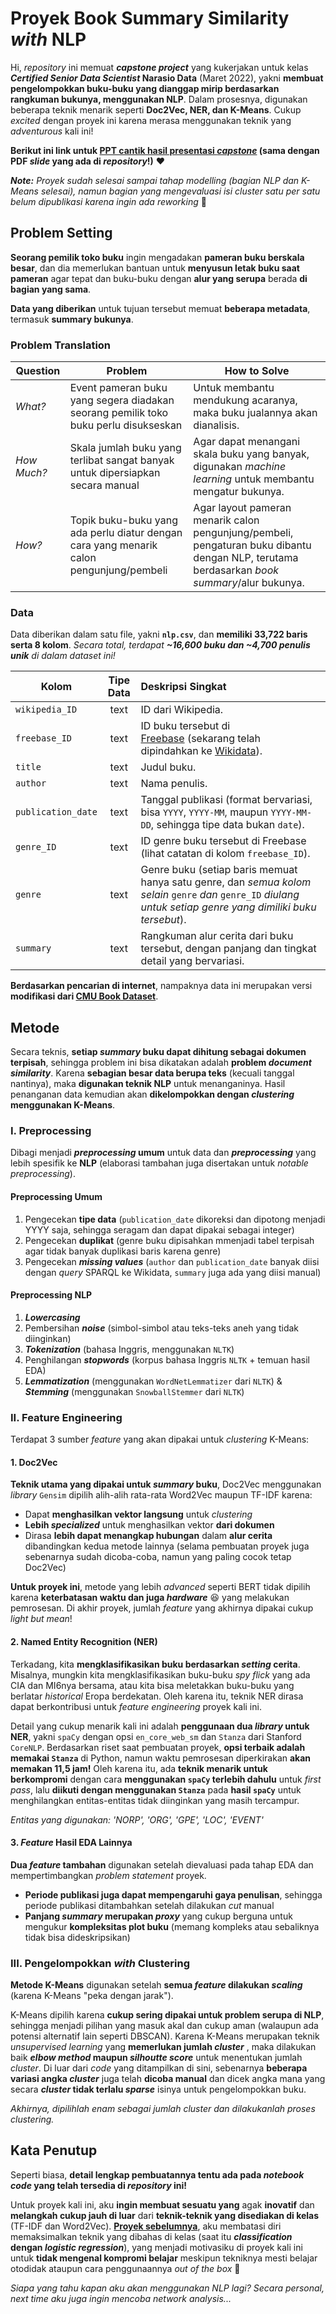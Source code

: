 # Proyek Book Summary Similarity _with_ NLP

Hi, _repository_ ini memuat _**capstone project**_ yang kukerjakan untuk kelas **_Certified Senior Data Scientist_ Narasio Data** (Maret 2022), yakni **membuat pengelompokkan buku-buku yang dianggap mirip berdasarkan rangkuman bukunya, menggunakan NLP**. Dalam prosesnya, digunakan beberapa teknik menarik seperti **Doc2Vec, NER, dan K-Means**. Cukup _excited_ dengan proyek ini karena merasa menggunakan teknik yang _adventurous_ kali ini!

**Berikut ini link untuk [PPT cantik hasil presentasi _capstone_](https://drive.google.com/file/d/1CHHD8UVev5pfxwq21x-i34LvCXhaXwF4/view?usp=sharing) (sama dengan PDF _slide_ yang ada di _repository_!)** ❤️

_**Note:** Proyek sudah selesai sampai tahap modelling (bagian NLP dan K-Means selesai), namun bagian yang mengevaluasi isi cluster satu per satu belum dipublikasi karena ingin ada _reworking__ 🚧

## Problem Setting
**Seorang pemilik toko buku** ingin mengadakan **pameran buku berskala besar**, dan dia memerlukan bantuan untuk **menyusun letak buku saat pameran** agar tepat dan buku-buku dengan **alur yang serupa** berada **di bagian yang sama**.

**Data yang diberikan** untuk tujuan tersebut memuat **beberapa metadata**, termasuk **summary bukunya**.

### Problem Translation
| Question    | Problem                                                                                 | How to Solve |
| ----------- | --------------------------------------------------------------------------------------- | ------------ |
| _What?_     | Event pameran buku yang segera diadakan seorang pemilik toko buku perlu disukseskan     | Untuk membantu mendukung acaranya, maka buku jualannya akan dianalisis. |
| _How Much?_ | Skala jumlah buku yang terlibat sangat banyak untuk dipersiapkan secara manual          | Agar dapat menangani skala buku yang banyak, digunakan _machine learning_ untuk membantu mengatur bukunya. |
| _How?_      | Topik buku-buku yang ada perlu diatur dengan cara yang menarik calon pengunjung/pembeli | Agar layout pameran menarik calon pengunjung/pembeli, pengaturan buku dibantu dengan NLP, terutama berdasarkan _book summary_/alur bukunya. |

### Data
Data diberikan dalam satu file, yakni **`nlp.csv`**, dan **memiliki 33,722 baris serta 8 kolom**. 
_Secara total, terdapat **~16,600 buku dan ~4,700 penulis unik** di dalam dataset ini!_

| Kolom              | Tipe Data | Deskripsi Singkat |
| ------------------ | :-------: | :---------------- |
| `wikipedia_ID`     | text      | ID dari Wikipedia. |
| `freebase_ID`      | text      | ID buku tersebut di [Freebase](https://en.wikipedia.org/wiki/Freebase_(database)) (sekarang telah dipindahkan ke [Wikidata](https://www.wikidata.org)). |
| `title`            | text      | Judul buku. |
| `author`           | text      | Nama penulis. |
| `publication_date` | text      | Tanggal publikasi (format bervariasi, bisa `YYYY`, `YYYY-MM`, maupun `YYYY-MM-DD`, sehingga tipe data bukan `date`). |
| `genre_ID`         | text      | ID genre buku tersebut di Freebase (lihat catatan di kolom `freebase_ID`). |
| `genre`            | text      | Genre buku (setiap baris memuat hanya satu genre, dan _semua kolom selain_ `genre` _dan_ `genre_ID` _diulang untuk setiap genre yang dimiliki buku tersebut_). |
| `summary`          | text      | Rangkuman alur cerita dari buku tersebut, dengan panjang dan tingkat detail yang bervariasi. |

**Berdasarkan pencarian di internet**, nampaknya data ini merupakan versi **modifikasi dari [CMU Book Dataset](https://www.cs.cmu.edu/~dbamman/booksummaries.html)**.

## Metode
Secara teknis, **setiap _summary_ buku dapat dihitung sebagai dokumen terpisah**, sehingga problem ini bisa dikatakan adalah **problem _document similarity_**. Karena **sebagian besar data berupa teks** (kecuali tanggal nantinya), maka **digunakan teknik NLP** untuk menanganinya. Hasil penanganan data kemudian akan **dikelompokkan dengan _clustering_ menggunakan K-Means**.

### I. Preprocessing
Dibagi menjadi **_preprocessing_ umum** untuk data dan **_preprocessing_** yang lebih spesifik ke **NLP** (elaborasi tambahan juga disertakan untuk _notable preprocessing_).

#### Preprocessing Umum
1. Pengecekan **tipe data** (`publication_date` dikoreksi dan dipotong menjadi YYYY saja, sehingga seragam dan dapat dipakai sebagai integer)
2. Pengecekan **duplikat** (genre buku dipisahkan mmenjadi tabel terpisah agar tidak banyak duplikasi baris karena genre)
3. Pengecekan **_missing values_** (`author` dan `publication_date` banyak diisi dengan _query_ SPARQL ke Wikidata, `summary` juga ada yang diisi manual)

#### Preprocessing NLP
1. **_Lowercasing_**
2. Pembersihan **_noise_** (simbol-simbol atau teks-teks aneh yang tidak diinginkan)
3. **_Tokenization_** (bahasa Inggris, menggunakan `NLTK`)
4. Penghilangan **_stopwords_** (korpus bahasa Inggris `NLTK` + temuan hasil EDA)
5. **_Lemmatization_** (menggunakan `WordNetLemmatizer` dari `NLTK`) & **_Stemming_** (menggunakan `SnowballStemmer` dari `NLTK`)

### II. Feature Engineering
Terdapat 3 sumber _feature_ yang akan dipakai untuk _clustering_ K-Means:

#### 1. Doc2Vec
**Teknik utama yang dipakai untuk _summary_ buku**, Doc2Vec menggunakan _library_ `Gensim` dipilih alih-alih rata-rata Word2Vec maupun TF-IDF karena:
- Dapat **menghasilkan vektor langsung** untuk _clustering_
- **Lebih _specialized_** untuk menghasilkan vektor **dari dokumen**
- Dirasa **lebih dapat menangkap hubungan** dalam **alur cerita** dibandingkan kedua metode lainnya
(selama pembuatan proyek juga sebenarnya sudah dicoba-coba, namun yang paling cocok tetap Doc2Vec)

**Untuk proyek ini**, metode yang lebih _advanced_ seperti BERT tidak dipilih karena **keterbatasan waktu dan juga _hardware_** 😆 yang melakukan pemrosesan. Di akhir proyek, jumlah _feature_ yang akhirnya dipakai cukup _light but mean_!

#### 2. Named Entity Recognition (NER)
Terkadang, kita **mengklasifikasikan buku berdasarkan _setting_ cerita**. Misalnya, mungkin kita mengklasifikasikan buku-buku _spy flick_ yang ada CIA dan MI6nya bersama, atau kita bisa meletakkan buku-buku yang berlatar _historical_ Eropa berdekatan. Oleh karena itu, teknik NER dirasa dapat berkontribusi untuk _feature engineering_ proyek kali ini. 

Detail yang cukup menarik kali ini adalah **penggunaan dua _library_ untuk NER**, yakni `spaCy` dengan opsi `en_core_web_sm` dan `Stanza` dari Stanford `CoreNLP`. Berdasarkan riset saat pembuatan proyek, **opsi terbaik adalah memakai `Stanza`** di Python, namun waktu pemrosesan diperkirakan **akan memakan 11,5 jam!** Oleh karena itu, ada **teknik menarik untuk berkompromi** dengan cara **menggunakan `spaCy` terlebih dahulu** untuk _first pass_, lalu **diikuti dengan menggunakan `Stanza`** pada **hasil `spaCy`** untuk menghilangkan entitas-entitas tidak diinginkan yang masih tercampur. 

_Entitas yang digunakan: 'NORP', 'ORG', 'GPE', 'LOC', 'EVENT'_

#### 3. _Feature_ Hasil EDA Lainnya
**Dua _feature_ tambahan** digunakan setelah dievaluasi pada tahap EDA dan mempertimbangkan _problem statement_ proyek.
- **Periode publikasi juga dapat mempengaruhi gaya penulisan**, sehingga periode publikasi ditambahkan setelah dilakukan _cut_ manual
- **Panjang _summary_ merupakan _proxy_** yang cukup berguna untuk mengukur **kompleksitas plot buku** (memang kompleks atau sebaliknya tidak bisa dideskripsikan)


### III. Pengelompokkan _with_ Clustering
**Metode K-Means** digunakan setelah **semua _feature_ dilakukan _scaling_** (karena K-Means "peka dengan jarak"). 

K-Means dipilih karena **cukup sering dipakai untuk problem serupa di NLP**, sehingga menjadi pilihan yang masuk akal dan cukup aman (walaupun ada potensi alternatif lain seperti DBSCAN). Karena K-Means merupakan teknik _unsupervised learning_ yang **memerlukan jumlah _cluster_** , maka dilakukan baik **_elbow method_ maupun _silhoutte score_** untuk menentukan jumlah _cluster_. Di luar dari _code_ yang ditampilkan di sini, sebenarnya **beberapa variasi angka _cluster_** juga telah **dicoba manual** dan dicek angka mana yang secara **_cluster_ tidak terlalu _sparse_** isinya untuk pengelompokkan buku. 

_Akhirnya, dipilihlah enam sebagai jumlah _cluster_ dan dilakukanlah proses _clustering_._

## Kata Penutup
Seperti biasa, **detail lengkap pembuatannya tentu ada pada _notebook code_ yang telah tersedia di _repository_ ini!** 

Untuk proyek kali ini, aku **ingin membuat sesuatu yang** agak **inovatif** dan **melangkah cukup jauh di luar** dari **teknik-teknik yang disediakan di kelas** (TF-IDF dan Word2Vec). **[Proyek sebelumnya](https://github.com/feliciasanm/machine-learning-npl)**, aku membatasi diri memaksimalkan teknik yang dibahas di kelas (saat itu **_classification_ dengan _logistic regression_**), yang menjadi motivasiku di proyek kali ini untuk **tidak mengenal kompromi belajar** meskipun tekniknya mesti belajar otodidak ataupun cara penggunaannya _out of the box_ 🤣

_Siapa yang tahu kapan aku akan menggunakan NLP lagi? Secara personal, _next time_ aku juga ingin mencoba _network analysis_..._